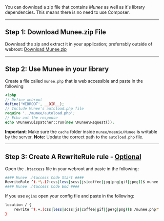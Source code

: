 You can download a zip file that contains *Munee* as well as it's library dependencies. This means there is no need to use Composer.
______

## Step 1: Download Munee.zip File

Download the zip and extract it in your application; preferrably outside of webroot: <a href="/download.php?filename=munee.zip" id="zipDownload" class="btn btn-success">Download Munee.zip</a>
______

## Step 2: Use Munee in your library</h2>

Create a file called `munee.php` that is web accessible and paste in the following

```php
<?php
// Define webroot
define('WEBROOT', __DIR__);
// Include Munee's autoload.php file
require '../munee/autoload.php';
// Echo out the response
echo \Munee\Dispatcher::run(new \Munee\Request());
```

**Important**: Make sure the `cache` folder inside `munee/meenie/Munee` is writable by the server.
**Note:** Update the correct path to the `autoload.php` file.
______

## Step 3: Create A RewriteRule rule - [Optional](/Tips_&_Tricks#no-htaccess)

Open the `.htaccess` file in your webroot and paste in the following:

```bash
#### Munee .htaccess Code Start ####
RewriteRule ^(.*\.(?:css|less|scss|js|coffee|jpg|png|gif|jpeg))$ munee.php?files=/$1 [L,QSA,NC]
#### Munee .htaccess Code End ####
```

If you use `nginx` open your config file and paste in the following: 

```bash
location / {
    rewrite ^(.+.(css|less|scss|js|coffee|gif|jpe?g|png))$ /munee.php?files=/$1 break;
}
```
